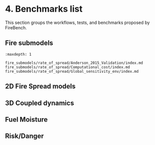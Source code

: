 # 4. Benchmarks list
This section groups the workflows, tests, and benchmarks proposed by FireBench.

## Fire submodels

```{toctree}
:maxdepth: 1

fire_submodels/rate_of_spread/Anderson_2015_Validation/index.md
fire_submodels/rate_of_spread/Computational_cost/index.md
fire_submodels/rate_of_spread/Global_sensitivity_env/index.md

```

## 2D Fire Spread models

## 3D Coupled dynamics

## Fuel Moisture

## Risk/Danger